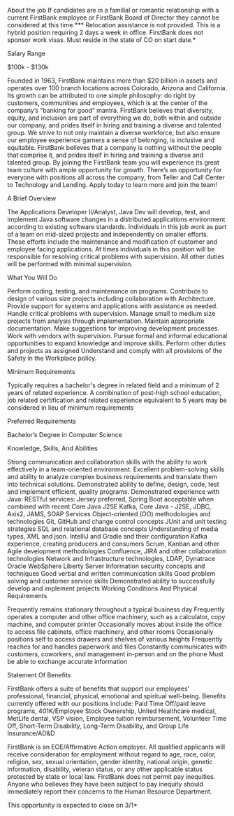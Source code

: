 About the job
If candidates are in a familial or romantic relationship with a current FirstBank employee or FirstBank Board of Director they cannot be considered at this time.***
Relocation assistance is not provided. This is a hybrid position requiring 2 days a week in office. FirstBank does not sponsor work visas. Must reside in the state of CO on start date.*

Salary Range

$100k - $130k

Founded in 1963, FirstBank maintains more than $20 billion in assets and operates over 100 branch locations across Colorado, Arizona and California. Its growth can be attributed to one simple philosophy: do right by customers, communities and employees, which is at the center of the company’s “banking for good” mantra. FirstBank believes that diversity, equity, and inclusion are part of everything we do, both within and outside our company, and prides itself in hiring and training a diverse and talented group. We strive to not only maintain a diverse workforce, but also ensure our employee experience garners a sense of belonging, is inclusive and equitable. FirstBank believes that a company is nothing without the people that comprise it, and prides itself in hiring and training a diverse and talented group. By joining the FirstBank team you will experience its great team culture with ample opportunity for growth. There’s an opportunity for everyone with positions all across the company, from Teller and Call Center to Technology and Lending. Apply today to learn more and join the team!

A Brief Overview

The Applications Developer II/Analyst, Java Dev will develop, test, and implement Java software changes in a distributed applications environment according to existing software standards. Individuals in this job work as part of a team on mid-sized projects and independently on smaller efforts. These efforts include the maintenance and modification of customer and employee facing applications. At times individuals in this position will be responsible for resolving critical problems with supervision. All other duties will be performed with minimal supervision.

What You Will Do

Perform coding, testing, and maintenance on programs.
Contribute to design of various size projects including collaboration with Architecture.
Provide support for systems and applications with assistance as needed.
Handle critical problems with supervision.
Manage small to medium size projects from analysis through implementation.
Maintain appropriate documentation.
Make suggestions for improving development processes.
Work with vendors with supervision.
Pursue formal and informal educational opportunities to expand knowledge and improve skills.
Perform other duties and projects as assigned Understand and comply with all provisions of the Safety in the Workplace policy.

Minimum Requirements

Typically requires a bachelor's degree in related field and a minimum of 2 years of related experience.
A combination of post-high school education, job related certification and related experience equivalent to 5 years may be considered in lieu of minimum requirements

Preferred Requirements

Bachelor’s Degree in Computer Science

Knowledge, Skills, And Abilities

Strong communication and collaboration skills with the ability to work effectively in a team-oriented environment.
Excellent problem-solving skills and ability to analyze complex business requirements and translate them into technical solutions.
Demonstrated ability to define, design, code, test and implement efficient, quality programs.
Demonstrated experience with Java:
RESTful services: Jersey preferred, Spring Boot acceptable when combined with recent Core Java J2SE
Kafka, Core Java - J2SE, JDBC, Axis2, JAMS, SOAP Services
Object-oriented (OO) methodologies and technologies
Git, GitHub and change control concepts
JUnit and unit testing strategies
SQL and relational database concepts
Understanding of media types, XML and json.
IntelliJ and Gradle and their configuration
Kafka experience, creating producers and consumers
Scrum, Kanban and other Agile development methodologies
Confluence, JIRA and other collaboration technologies
Network and Infrastructure technologies, LDAP, Dynatrace
Oracle WebSphere Liberty Server
Information security concepts and techniques
Good verbal and written communication skills
Good problem solving and customer service skills
Demonstrated ability to successfully develop and implement projects
Working Conditions And Physical Requirements

Frequently remains stationary throughout a typical business day
Frequently operates a computer and other office machinery, such as a calculator, copy machine, and computer printer
Occasionally moves about inside the office to access file cabinets, office machinery, and other rooms
Occasionally positions self to access drawers and shelves of various heights
Frequently reaches for and handles paperwork and files
Constantly communicates with customers, coworkers, and management in-person and on the phone
Must be able to exchange accurate information

Statement Of Benefits

FirstBank offers a suite of benefits that support our employees’ professional, financial, physical, emotional and spiritual well-being. Benefits currently offered with our positions include: Paid Time Off/paid leave programs, 401K/Employee Stock Ownership, United Healthcare medical, MetLife dental, VSP vision, Employee tuition reimbursement, Volunteer Time Off, Short-Term Disability, Long-Term Disability, and Group Life Insurance/AD&D

FirstBank is an EOE/Affirmative Action employer. All qualified applicants will receive consideration for employment without regard to age, race, color, religion, sex, sexual orientation, gender identity, national origin, genetic information, disability, veteran status, or any other applicable status protected by state or local law. FirstBank does not permit pay inequities. Anyone who believes they have been subject to pay inequity should immediately report their concerns to the Human Resource Department.

This opportunity is expected to close on 3/1*